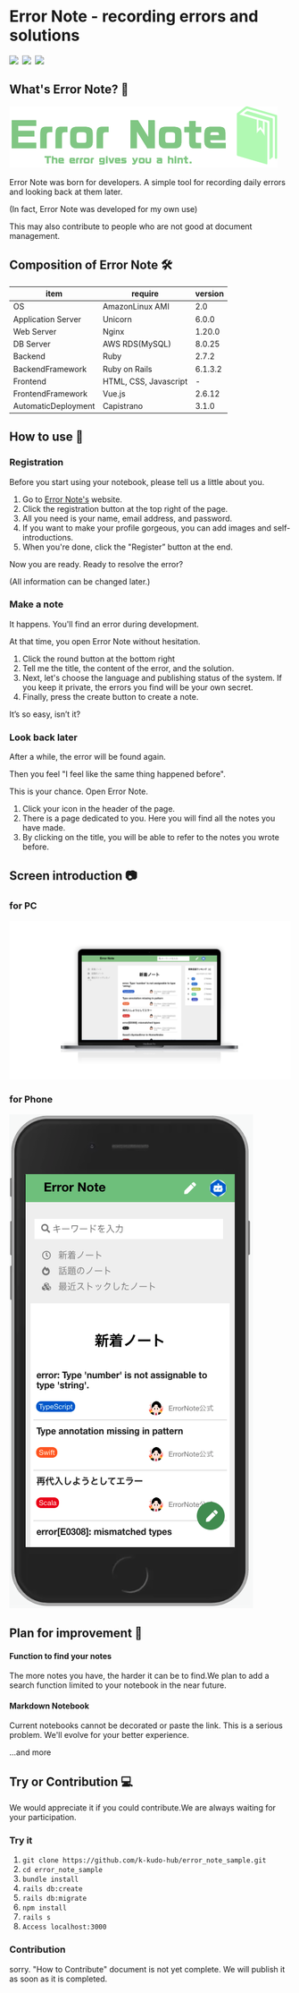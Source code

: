 # Error Note - recording errors and solutions
<img src="https://img.shields.io/github/commit-activity/y/k-kudo-hub/error_note_sample?color=yellow">&ensp;<img src="https://img.shields.io/github/last-commit/k-kudo-hub/error_note_sample">&ensp;<img src="https://img.shields.io/github/languages/top/k-kudo-hub/error_note_sample?color=red">


## What's Error Note? 🤔

![ErrorNote's logo](public/logo-large.png "logo")

Error Note was born for developers. A simple tool for recording daily errors and looking back at them later.

(In fact, Error Note was developed for my own use)

This may also contribute to people who are not good at document management.

## Composition of Error Note 🛠️

| item                 | require               | version |
| -------------------- | --------------------- | ------- |
|  OS                  | AmazonLinux AMI       | 2.0     |
|  Application Server  | Unicorn               | 6.0.0   |
|  Web Server          | Nginx                 | 1.20.0  |
|  DB Server           | AWS RDS(MySQL)        | 8.0.25  |
|  Backend             | Ruby                  | 2.7.2   |
|  BackendFramework    | Ruby on Rails         | 6.1.3.2 |
|  Frontend            | HTML, CSS, Javascript | -       |
|  FrontendFramework   | Vue.js                | 2.6.12  |
|  AutomaticDeployment | Capistrano            | 3.1.0   |

## How to use 📓

### Registration
Before you start using your notebook, please tell us a little about you.

1. Go to [Error Note's](https://www.error-note.com/) website.
1. Click the registration button at the top right of the page.
1. All you need is your name, email address, and password.
1. If you want to make your profile gorgeous, you can add images and self-introductions.
1. When you're done, click the "Register” button at the end.

Now you are ready. Ready to resolve the error?

(All information can be changed later.)

### Make a note
It happens. You'll find an error during development. 

At that time, you open Error Note without hesitation.

1. Click the round button at the bottom right
1. Tell me the title, the content of the error, and the solution.
1. Next, let's choose the language and publishing status of the system. If you keep it private, the errors you find will be your own secret.
1. Finally, press the create button to create a note.

It’s so easy, isn’t it?

### Look back later

After a while, the error will be found again.

Then you feel "I feel like the same thing happened before".

This is your chance. Open Error Note.

1. Click your icon in the header of the page.
1. There is a page dedicated to you. Here you will find all the notes you have made.
1. By clicking on the title, you will be able to refer to the notes you wrote before.

## Screen introduction 📷
### for PC
![Capture for PC](./public/capture_mac.png)

### for Phone
![Capture for Phone](./public/capture_phone.png)

## Plan for improvement 📎

#### Function to find your notes
The more notes you have, the harder it can be to find.We plan to add a search function limited to your notebook in the near future.

#### Markdown Notebook
Current notebooks cannot be decorated or paste the link. This is a serious problem.
We'll evolve for your better experience.

...and more

## Try or Contribution 💻
We would appreciate it if you could contribute.We are always waiting for your participation.

### Try it
1. `git clone https://github.com/k-kudo-hub/error_note_sample.git`
1. `cd error_note_sample`
1. `bundle install`
1. `rails db:create`
1. `rails db:migrate`
1. `npm install`
1. `rails s`
1. `Access localhost:3000`

### Contribution
sorry. "How to Contribute" document is not yet complete. We will publish it as soon as it is completed.
